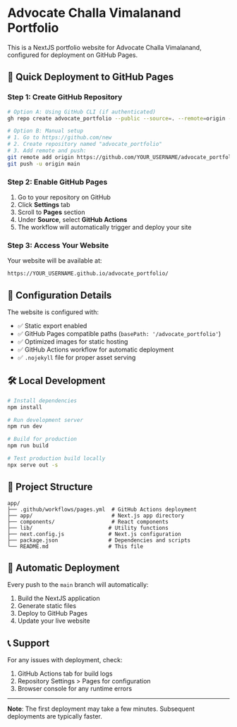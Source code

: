 # Advocate Challa Vimalanand Portfolio

This is a NextJS portfolio website for Advocate Challa Vimalanand, configured for deployment on GitHub Pages.

## 🚀 Quick Deployment to GitHub Pages

### Step 1: Create GitHub Repository
```bash
# Option A: Using GitHub CLI (if authenticated)
gh repo create advocate_portfolio --public --source=. --remote=origin --push

# Option B: Manual setup
# 1. Go to https://github.com/new
# 2. Create repository named "advocate_portfolio"
# 3. Add remote and push:
git remote add origin https://github.com/YOUR_USERNAME/advocate_portfolio.git
git push -u origin main
```

### Step 2: Enable GitHub Pages
1. Go to your repository on GitHub
2. Click **Settings** tab
3. Scroll to **Pages** section
4. Under **Source**, select **GitHub Actions**
5. The workflow will automatically trigger and deploy your site

### Step 3: Access Your Website
Your website will be available at:
```
https://YOUR_USERNAME.github.io/advocate_portfolio/
```

## 🔧 Configuration Details

The website is configured with:
- ✅ Static export enabled
- ✅ GitHub Pages compatible paths (`basePath: '/advocate_portfolio'`)
- ✅ Optimized images for static hosting
- ✅ GitHub Actions workflow for automatic deployment
- ✅ `.nojekyll` file for proper asset serving

## 🛠️ Local Development

```bash
# Install dependencies
npm install

# Run development server
npm run dev

# Build for production
npm run build

# Test production build locally
npx serve out -s
```

## 📁 Project Structure

```
app/
├── .github/workflows/pages.yml  # GitHub Actions deployment
├── app/                         # Next.js app directory
├── components/                  # React components
├── lib/                        # Utility functions
├── next.config.js              # Next.js configuration
├── package.json                # Dependencies and scripts
└── README.md                   # This file
```

## 🔄 Automatic Deployment

Every push to the `main` branch will automatically:
1. Build the NextJS application
2. Generate static files
3. Deploy to GitHub Pages
4. Update your live website

## 📞 Support

For any issues with deployment, check:
1. GitHub Actions tab for build logs
2. Repository Settings > Pages for configuration
3. Browser console for any runtime errors

---

**Note**: The first deployment may take a few minutes. Subsequent deployments are typically faster.
